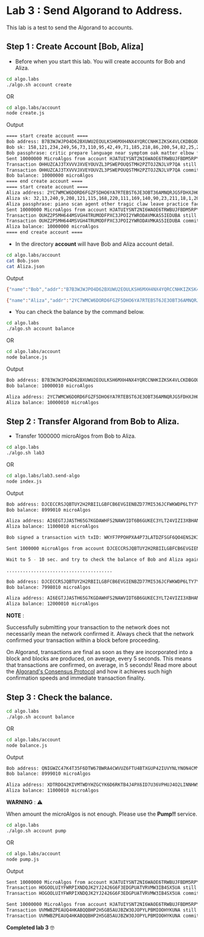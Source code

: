 # Lab 3 : Send Algorand to Address.

This lab is a test to send the Algorand to accounts.

## Step 1 : Create Account [Bob, Aliza]

-   Before when you start this lab. You will create accounts for Bob and Aliza.

```sh
cd algo.labs
./algo.sh account create
```

OR

```sh
cd algo.labs/account
node create.js
```

Output

```sh
==== start create account ====
Bob address: B7B3WJWJPO4D62BXUWU2EOULKSH6MXH4NX4YQRCCNHKIZKSK4VLCKDBGOU
Bob sk: 158,121,234,249,56,73,110,95,42,49,71,185,218,86,200,54,82,25,23,231,62,31,118,88,39,93,70,68,93,90,33,94,15,195,187,38,201,123,184,63,104,55,165,169,162,58,139,84,143,230,92,252,109,249,136,68,66,105,212,140,170,74,229,86
Bob passphrase: critic prepare language near symptom oak matter elbow fire fork goddess casino crawl shift warm busy attract output company dutch ritual final valve able job
Sent 10000000 MicroAlgos from account HJATUIYSNT2NI6WAOE6TRWBUJFBDM5RPYOGIRZPYXF3U2OPHFTV3NCVIKM to address B7B3WJWJPO4D62BXUWU2EOULKSH6MXH4NX4YQRCCNHKIZKSK4VLCKDBGOU, transaction ID: OHHUZCAJ3TXVVVJXVEYOUVZL3PSWEPOUQSTMH2PZTOJZNJLVP7QA. Fee set to 1000
Transaction OHHUZCAJ3TXVVVJXVEYOUVZL3PSWEPOUQSTMH2PZTOJZNJLVP7QA still pending as of round 3034
Transaction OHHUZCAJ3TXVVVJXVEYOUVZL3PSWEPOUQSTMH2PZTOJZNJLVP7QA committed in round 3036
Bob balance: 10000000 microAlgos
==== end create account ====
==== start create account ====
Aliza address: 2YC7WMCW6DORD6FGZF5DHO6YA7RTEBST6JE3OBT36AMNQRJG5FDHXJHOPI
Aliza sk: 32,13,240,9,208,121,115,168,220,111,169,140,90,23,211,18,1,205,216,101,188,224,152,152,201,163,161,20,93,57,177,104,214,5,251,48,86,240,221,17,248,166,201,122,51,187,216,7,227,50,6,83,242,73,183,6,123,240,24,216,69,38,233,70
Aliza passphrase: piano scan agent other tragic claw leave practice face frost hat bachelor old involve tobacco thing basic chapter spin energy riot exact easily about dinner
Sent 10000000 MicroAlgos from account HJATUIYSNT2NI6WAOE6TRWBUJFBDM5RPYOGIRZPYXF3U2OPHFTV3NCVIKM to address 2YC7WMCW6DORD6FGZF5DHO6YA7RTEBST6JE3OBT36AMNQRJG5FDHXJHOPI, transaction ID: OUHZ2P5MH644MSVGH4TRUMODFPXC3JPOI2YWRODAVMKAS5IEDUBA. Fee set to 1000
Transaction OUHZ2P5MH644MSVGH4TRUMODFPXC3JPOI2YWRODAVMKAS5IEDUBA still pending as of round 3036
Transaction OUHZ2P5MH644MSVGH4TRUMODFPXC3JPOI2YWRODAVMKAS5IEDUBA committed in round 3038
Aliza balance: 10000000 microAlgos
==== end create account ====
```

-   In the directory **account** will have Bob and Aliza account detail.

```sh
cd algo.labs/account
cat Bob.json
cat Aliza.json
```

Output

```sh
{"name":"Bob","addr":"B7B3WJWJPO4D62BXUWU2EOULKSH6MXH4NX4YQRCCNHKIZKSK4VLCKDBGOU","sk":"158,121,234,249,56,73,110,95,42,49,71,185,218,86,200,54,82,25,23,231,62,31,118,88,39,93,70,68,93,90,33,94,15,195,187,38,201,123,184,63,104,55,165,169,162,58,139,84,143,230,92,252,109,249,136,68,66,105,212,140,170,74,229,86","passphrase":"critic prepare language near symptom oak matter elbow fire fork goddess casino crawl shift warm busy attract output company dutch ritual final valve able job"}

{"name":"Aliza","addr":"2YC7WMCW6DORD6FGZF5DHO6YA7RTEBST6JE3OBT36AMNQRJG5FDHXJHOPI","sk":"32,13,240,9,208,121,115,168,220,111,169,140,90,23,211,18,1,205,216,101,188,224,152,152,201,163,161,20,93,57,177,104,214,5,251,48,86,240,221,17,248,166,201,122,51,187,216,7,227,50,6,83,242,73,183,6,123,240,24,216,69,38,233,70","passphrase":"piano scan agent other tragic claw leave practice face frost hat bachelor old involve tobacco thing basic chapter spin energy riot exact easily about dinner"}
```

-   You can check the balance by the command below.

```sh
cd algo.labs
./algo.sh account balance
```

OR

```sh
cd algo.labs/account
node balance.js
```

Output

```sh
Bob address: B7B3WJWJPO4D62BXUWU2EOULKSH6MXH4NX4YQRCCNHKIZKSK4VLCKDBGOU
Bob balance: 10000010 microAlgos

Aliza address: 2YC7WMCW6DORD6FGZF5DHO6YA7RTEBST6JE3OBT36AMNQRJG5FDHXJHOPI
Aliza balance: 10000010 microAlgos
```

## Step 2 : Transfer Algorand from Bob to Aliza.

-   Transfer 1000000 microAlgos from Bob to Aliza.

```sh
cd algo.labs
./algo.sh lab3
```

OR

```sh
cd algo.labs/lab3.send-algo
node index.js
```

Output

```sh
Bob address: DJCECCRSJQBTUY2H2RBIILGBFCB6EVGIENBZD77MI536JCFWKWDP6LTY7Y
Bob balance: 8999010 microAlgos

Aliza address: AI6EGTJJASTH65G7KGDAWHFS2NAWVIDT6B6GUKEC3YLT24VIZI3XBHANWU
Aliza balance: 11000010 microAlgos

Bob signed a transaction with txID: WKYF7PPOHPXA4P73LATDZFSGF6QO4ENS2KIX4KSCQA662TZOAU3Q

Sent 1000000 microAlgos from account DJCECCRSJQBTUY2H2RBIILGBFCB6EVGIENBZD77MI536JCFWKWDP6LTY7Y to address AI6EGTJJASTH65G7KGDAWHFS2NAWVIDT6B6GUKEC3YLT24VIZI3XBHANWU, transaction ID: WKYF7PPOHPXA4P73LATDZFSGF6QO4ENS2KIX4KSCQA662TZOAU3Q. Fee set to 1000 microAlgos

Wait to 5 - 10 sec. and try to check the balance of Bob and Aliza again.

.......................................

Bob address: DJCECCRSJQBTUY2H2RBIILGBFCB6EVGIENBZD77MI536JCFWKWDP6LTY7Y
Bob balance: 7998010 microAlgos

Aliza address: AI6EGTJJASTH65G7KGDAWHFS2NAWVIDT6B6GUKEC3YLT24VIZI3XBHANWU
Aliza balance: 12000010 microAlgos
```

**NOTE** :

Successfully submitting your transaction to the network does not necessarily mean the network confirmed it. Always check that the network confirmed your transaction within a block before proceeding.

On Algorand, transactions are final as soon as they are incorporated into a block and blocks are produced, on average, every 5 seconds. This means that transactions are confirmed, on average, in 5 seconds! Read more about the [Algorand's Consensus Protocol](https://developer.algorand.org/docs/algorand_consensus/) and how it achieves such high confirmation speeds and immediate transaction finality.

## Step 3 : Check the balance.

```sh
cd algo.labs
./algo.sh account balance
```

OR

```sh
cd algo.labs/account
node balance.js
```

Output

```sh
Bob address: QNIGWZC47K4T35F6DTW67BWRA4CWVUZ6FTU4BTXGUP42IUVYNLYNON4CMY
Bob balance: 8999010 microAlgos

Aliza address: XDTRDO42KIVMTWDYHZGCYK6D6RKTB4J4PX6ID7U36VPHUJ4O2LINNHWSHI
Aliza balance: 11000010 microAlgos
```

**WARNING** : :warning:

When amount the microAlgos is not enough. Please use the **Pump!!** service.

```sh
cd algo.labs
./algo.sh account pump
```

OR

```sh
cd algo.labs/account
node pump.js
```

Output

```sh
Sent 10000000 MicroAlgos from account HJATUIYSNT2NI6WAOE6TRWBUJFBDM5RPYOGIRZPYXF3U2OPHFTV3NCVIKM to address AAONGYS2WSRAKEXB6W6NDXWOMY2VFRBOIBLAR6LZOHOFSOIIOEWGTCPT34, transaction ID: HOGOOLUIYFWRPIXNDQJK2YJ2426G6F3EDGPUATVRVMW3IB4SX5UA. Fee set to 1000
Transaction HOGOOLUIYFWRPIXNDQJK2YJ2426G6F3EDGPUATVRVMW3IB4SX5UA still pending as of round 548
Transaction HOGOOLUIYFWRPIXNDQJK2YJ2426G6F3EDGPUATVRVMW3IB4SX5UA committed in round 550

Sent 10000000 MicroAlgos from account HJATUIYSNT2NI6WAOE6TRWBUJFBDM5RPYOGIRZPYXF3U2OPHFTV3NCVIKM to address XR6WOS2HCPPEGCS4JKDTBMS7RDYJVS5UJAWPJXXRDFBBHLUVVPB46NOH6Y, transaction ID: UVMWBZPEAUQ4HKABQQBHP2H5GB5AUJBZW3OJOPYLPBMIOOHYKUNA. Fee set to 1000
Transaction UVMWBZPEAUQ4HKABQQBHP2H5GB5AUJBZW3OJOPYLPBMIOOHYKUNA still pending as of round 550
Transaction UVMWBZPEAUQ4HKABQQBHP2H5GB5AUJBZW3OJOPYLPBMIOOHYKUNA committed in round 552
```

**Completed lab 3** :nerd_face:
